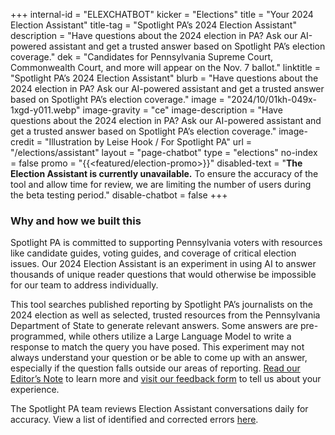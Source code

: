 +++
internal-id = "ELEXCHATBOT"
kicker = "Elections"
title = "Your 2024 Election Assistant"
title-tag = "Spotlight PA’s 2024 Election Assistant"
description = "Have questions about the 2024 election in PA? Ask our AI-powered assistant and get a trusted answer based on Spotlight PA’s election coverage."
dek = "Candidates for Pennsylvania Supreme Court, Commonwealth Court, and more will appear on the Nov. 7 ballot."
linktitle = "Spotlight PA’s 2024 Election Assistant"
blurb = "Have questions about the 2024 election in PA? Ask our AI-powered assistant and get a trusted answer based on Spotlight PA’s election coverage."
image = "2024/10/01kh-049x-1xgd-y011.webp"
image-gravity = "ce"
image-description = "Have questions about the 2024 election in PA? Ask our AI-powered assistant and get a trusted answer based on Spotlight PA’s election coverage."
image-credit = "Illustration by Leise Hook / For Spotlight PA"
url = "/elections/assistant"
layout = "page-chatbot"
type = "elections"
no-index = false
promo = "{{<featured/election-promo>}}"
disabled-text = "**The Election Assistant is currently unavailable.** To ensure the accuracy of the tool and allow time for review, we are limiting the number of users during the beta testing period."
disable-chatbot = false
+++

### Why and how we built this

Spotlight PA is committed to supporting Pennsylvania voters with resources like candidate guides, voting guides, and coverage of critical election issues. Our 2024 Election Assistant is an experiment in using AI to answer thousands of unique reader questions that would otherwise be impossible for our team to address individually.

This tool searches published reporting by Spotlight PA’s journalists on the 2024 election as well as selected, trusted resources from the Pennsylvania Department of State to generate relevant answers. Some answers are pre-programmed, while others utilize a Large Language Model to write a response to match the query you have posed. This experiment may not always understand your question or be able to come up with an answer, especially if the question falls outside our areas of reporting. [Read our Editor’s Note](/news/2024/09/spotlight-pennsylvania-election-assistant-editors-note/) to learn more and [visit our feedback form](https://docs.google.com/forms/d/e/1FAIpQLSfyRZEabAGvm23xb5MbU9TiOYEZbkPklgG-WnpWZIlz1Cy9JA/viewform) to tell us about your experience.

The Spotlight PA team reviews Election Assistant conversations daily for accuracy. View a list of identified and corrected errors [here](https://docs.google.com/spreadsheets/d/1MisWG0oQ1PUB8_Gh__NKL3QuNpL5ezrM7O6OkAVrzlo/edit).
